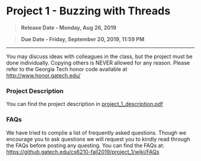 # Project 1 - Buzzing with Threads
> **Release Date - Monday, Aug 26, 2019**

> **Due Date - Friday, September 20, 2019, 11:59 PM**

------
You may discuss ideas with colleagues in the class, but the project must be done individually. Copying others is NEVER allowed for any reason. Please refer to the Georgia Tech honor code available at http://www.honor.gatech.edu/ 

### Project Description 
You can find the project description in [project_1_description.pdf](./project_1_description.pdf)

### FAQs
We have tried to complie a list of frequently asked questions. Though we encourage you to ask questions we will request you to kindly read through the FAQs before posting any questing. You can find the FAQs at: https://github.gatech.edu/cs6210-fall2019/project_1/wiki/FAQs
